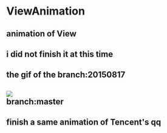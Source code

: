 # ViewAnimation
animation of View<br>
---
i did not finish it at this time<br>
---
the gif of the branch:20150817<br>
---
![](https://github.com/guohuanwen/ViewAniamtion/blob/master/sreenshots/view.gif)<br>
branch:master<br>
---
finish a same animation of Tencent's qq
---

